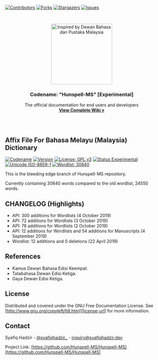 <!-- PROJECT SHIELDS -->
<!--
*** I'm using markdown "reference style" links for readability.
*** Reference links are enclosed in brackets [ ] instead of parentheses ( ).
*** See the bottom of this document for the declaration of the reference variables
*** for contributors-url, forks-url, etc. This is an optional, concise syntax you may use.
*** https://www.markdownguide.org/basic-syntax/#reference-style-links
-->
[![Contributors][contributors-shield]][contributors-url]
[![Forks][forks-shield]][forks-url]
[![Stargazers][stars-shield]][stars-url]
[![Issues][issues-shield]][issues-url]



<!-- PROJECT LOGO -->
<br />
<p align="center">
  <a href="https://github.com/Hunspell-MS/Hunspell-MS">
    <img src="https://buletin01.com/wp-content/uploads/2019/04/dbp-1.jpg"
         alt="Inspired by Dewan Bahasa dan Pustaka Malaysia"
         title="Inspired by Dewan Bahasa dan Pustaka Malaysia"
         height="200" />
  </a>

  <h3 align="center">Codename: "Hunspell-MS" [Experimental]</h3>

  <p align="center">
    The official documentation for end users and developers
    <br />
    <a href="https://hunspell-ms.syafiqhadzir.dev/"><strong>View Complete Wiki »</strong></a>
    <br />
  </p>
</p>

<br /><br />

## Affix File For Bahasa Melayu (Malaysia) Dictionary

[![Codename](https://img.shields.io/badge/Codename-Hunspell--MS-black.svg?longCache=true)](https://academic.syafiqhadzir.com/en-MY/research/) [![Version](https://img.shields.io/badge/Version-2.4e-yellowgreen.svg?longCache=true)](https://github.com/SyafiqHadzir/hunspell-ms/tree/experimental/Release) [![License: GPL v3](https://img.shields.io/badge/License-GPL%20v3-blue.svg?longCache=true)](https://www.gnu.org/licenses/gpl-3.0) [![Status Experimental](https://img.shields.io/badge/Status-Experimental-black.svg?longCache=true)](https://github.com/SyafiqHadzir/hunspell-ms/releases) [![Unicode ISO-8859-1](https://img.shields.io/badge/Unicode-ISO--8859--1-green.svg?longCache=true)](https://www.iso.org/standard/28245.html) [![Wordlist: 30840](https://img.shields.io/badge/Wordlist-30840%20words-green.svg?longCache=true)](https://github.com/SyafiqHadzir/Hunspell-MS/blob/experimental/ms_MY.dic)

This is the bleeding edge branch of Hunspell-MS repository.

Currently containing 30840 words compared to the old wordlist, 24550 words.



<!-- CHANGELOG (Highlights) -->
## CHANGELOG (Highlights)

* API: 300 additions for Wordlists (4 October 2019)
* API: 72 additions for Wordlists (3 October 2019)
* API: 78 additions for Wordlists (2 October 2019)
* API: 12 additions for Wordlists and 54 additions for Manuscripts (4  September 2019)
* Wordlist: 12 additions and 0 deletions (22 April 2019)



<!-- References -->
## References

* Kamus Dewan Bahasa Edisi Keempat.
* Tatabahasa Dewan Edisi Ketiga.
* Gaya Dewan Edisi Ketiga.



<!-- LICENSE -->
## License

Distributed and covered under the GNU Free Documentation License. See [http://www.gnu.org/copyleft/fdl.html][license-url] for more information.



<!-- CONTACT -->
## Contact

Syafiq Hadzir - [@syafiqhadzir_](https://twitter.com/syafiqhadzir_) - inquiry@syafiqhadzir.dev

Project Link: [https://github.com/Hunspell-MS/Hunspell-MS](https://github.com/Hunspell-MS/Hunspell-MS)



<!-- MARKDOWN LINKS & IMAGES -->
<!-- https://www.markdownguide.org/basic-syntax/#reference-style-links -->
[contributors-shield]: https://img.shields.io/github/contributors/Hunspell-MS/Hunspell-MS.svg?style=flat-square
[contributors-url]: https://github.com/Hunspell-MS/Hunspell-MS/graphs/contributors
[forks-shield]: https://img.shields.io/github/forks/Hunspell-MS/Hunspell-MS.svg?style=flat-square
[forks-url]: https://github.com/Hunspell-MS/Hunspell-MS/network/members
[stars-shield]: https://img.shields.io/github/stars/Hunspell-MS/Hunspell-MS.svg?style=flat-square
[stars-url]: https://github.com/Hunspell-MS/Hunspell-MS/stargazers
[issues-shield]: https://img.shields.io/github/issues/Hunspell-MS/Hunspell-MS.svg?style=flat-square
[issues-url]: https://github.com/Hunspell-MS/Hunspell-MS/issues
[license-url]: http://www.gnu.org/copyleft/fdl.html
